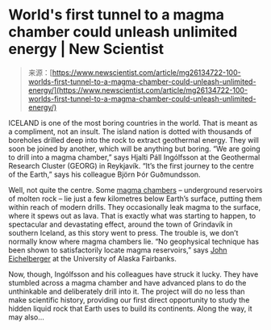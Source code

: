 <!--yml
category: 未分类
date: 2024-05-27 14:35:06
-->

# World's first tunnel to a magma chamber could unleash unlimited energy | New Scientist

> 来源：[https://www.newscientist.com/article/mg26134722-100-worlds-first-tunnel-to-a-magma-chamber-could-unleash-unlimited-energy/](https://www.newscientist.com/article/mg26134722-100-worlds-first-tunnel-to-a-magma-chamber-could-unleash-unlimited-energy/)

ICELAND is one of the most boring countries in the world. That is meant as a compliment, not an insult. The island nation is dotted with thousands of boreholes drilled deep into the rock to extract geothermal energy. They will soon be joined by another, which will be anything but boring. “We are going to drill into a magma chamber,” says Hjalti Páll Ingólfsson at the Geothermal Research Cluster (GEORG) in Reykjavík. “It’s the first journey to the centre of the Earth,” says his colleague Björn Þór Guðmundsson.

Well, not quite the centre. Some [magma chambers](/article/mg22630192-100-vast-magma-reservoir-found-hiding-beneath-yellowstone-park/) – underground reservoirs of molten rock – lie just a few kilometres below Earth’s surface, putting them within reach of modern drills. They occasionally leak magma to the surface, where it spews out as lava. That is exactly what was starting to happen, to spectacular and devastating effect, around the town of Grindavík in southern Iceland, as this story went to press. The trouble is, we don’t normally know where magma chambers lie. “No geophysical technique has been shown to satisfactorily locate magma reservoirs,” says [John Eichelberger](https://www.uaf.edu/acep/about/our-team/john-eichelberger.php) at the University of Alaska Fairbanks.

Now, though, Ingólfsson and his colleagues have struck it lucky. They have stumbled across a magma chamber and have advanced plans to do the unthinkable and deliberately drill into it. The project will do no less than make scientific history, providing our first direct opportunity to study the hidden liquid rock that Earth uses to build its continents. Along the way, it may also…